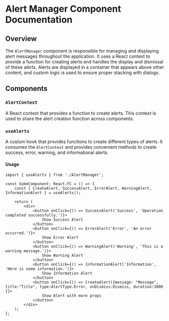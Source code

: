 # Alert Manager Component Documentation

## Overview

The `AlertManager` component is responsible for managing and displaying alert messages throughout the application. It uses a React context to provide a function for creating alerts and handles the display and dismissal of these alerts. Alerts are displayed in a container that appears above other content, and custom logic is used to ensure proper stacking with dialogs.

## Components

### `AlertContext`

A React context that provides a function to create alerts. This context is used to share the alert creation function across components.

### `useAlerts`

A custom hook that provides functions to create different types of alerts. It consumes the `AlertContext` and provides convenient methods to create success, error, warning, and informational alerts.

#### Usage

```tsx
import { useAlerts } from './AlertManager';

const SomeComponent: React.FC = () => {
    const { CreateAlert, SuccessAlert, ErrorAlert, WarningAlert, InformationAlert } = useAlerts();

    return (
        <div>
            <button onClick={() => SuccessAlert('Success', 'Operation completed successfully.')}>
                Show Success Alert
            </button>
            <button onClick={() => ErrorAlert('Error', 'An error occurred.')}>
                Show Error Alert
            </button>
            <button onClick={() => WarningAlert('Warning', 'This is a warning message.')}>
                Show Warning Alert
            </button>
            <button onClick={() => InformationAlert('Information', 'Here is some information.')}>
                Show Information Alert
            </button>
            <button onClick={() => CreateAlert({message: "Message", title:"Title", type:AlertType.Error, onDismiss:Dismiss, duration:3000 }}>
                Show Alert with more props
            </button>
        </div>
    );
};
```